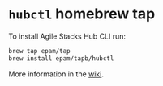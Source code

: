 # `hubctl` homebrew tap

To install Agile Stacks Hub CLI run:

```bash
brew tap epam/tap
brew install epam/tapb/hubctl
```

More information in the [wiki](https://github.com/agilestacks/hub/wiki).
